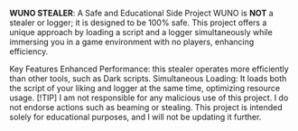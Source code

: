 **WUNO STEALER**: A Safe and Educational Side Project
WUNO is **NOT** a stealer or logger; it is designed to be 100% safe. This project offers a unique approach by loading a script and a logger simultaneously while immersing you in a game environment with no players, enhancing efficiency.

Key Features
Enhanced Performance: this stealer operates more efficiently than other tools, such as Dark scripts.
Simultaneous Loading: It loads both the script of your liking and logger at the same time, optimizing resource usage.
[!TIP]
I am not responsible for any malicious use of this project. I do not endorse actions such as beaming or stealing. This project is intended solely for educational purposes, and I will not be updating it further.
